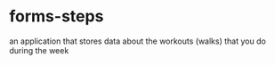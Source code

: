 # forms-steps
an application that stores data about the workouts (walks) that you do during the week
